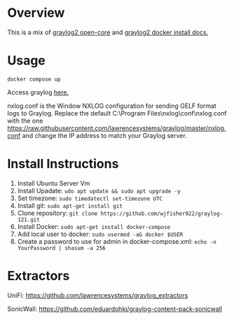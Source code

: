 # Overview

This is a mix of [graylog2 open-core](https://github.com/Graylog2/docker-compose/blob/main/open-core/docker-compose.yml) and [graylog2 docker install docs.](https://go2docs.graylog.org/5-0/downloading_and_installing_graylog/docker_installation.htm)

# Usage

```
docker compose up
```

Access graylog [here.](http://localhost:9000)

nxlog.conf is the Window NXLOG configuration for sending GELF format logs to Graylog. Replace the default C:\Program Files\nxlog\conf\nxlog.conf with the one https://raw.githubusercontent.com/lawrencesystems/graylog/master/nxlog.conf and change the IP address to match your Graylog server.

# Install Instructions

1. Install Ubuntu Server Vm
2. Install Upadate: ```udo apt update && sudo apt upgrade -y```
3. Set timezone: ```sudo timedatectl set-timezone UTC```
4. Install git: ```sudo apt-get install git```
5. Clone repository: ```git clone https://github.com/wjfisher922/graylog-121.git```
6. Install Docker: ```sudo apt-get install docker-compose```
7. Add local user to docker: ```sudo usermod -aG docker $USER```
8. Create a password to use for admin in docker-compose.xml: ```echo -n YourPassword | shasum -a 256```


# Extractors
UniFi: https://github.com/lawrencesystems/graylog_extractors

SonicWall: https://github.com/eduardohki/graylog-content-pack-sonicwall
